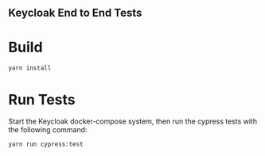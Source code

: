 Keycloak End to End Tests
---

# Build
```
yarn install
```

# Run Tests

Start the Keycloak docker-compose system, then run the cypress tests with the following command: 

```
yarn run cypress:test
```